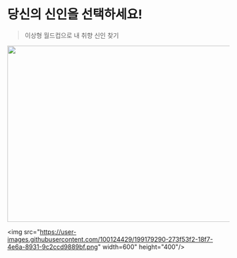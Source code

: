 # 당신의 신인을 선택하세요!

>이상형 월드컵으로 내 취향 신인 찾기


<img src="https://user-images.githubusercontent.com/100124429/199179008-7f757764-a57f-48a4-8329-6faff71dbc6a.png" width="600" height="400"/>

<img src="https://user-images.githubusercontent.com/100124429/199179290-273f53f2-18f7-4e6a-8931-9c2ccd9889bf.png" width=600" height="400"/>


